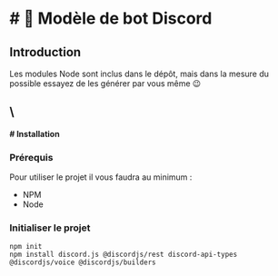 # **# 🍥 Modèle de bot Discord**

## Introduction

Les modules Node sont inclus dans le dépôt, mais dans la mesure du possible essayez de les générer par vous même 😉

## \
**# Installation**

### Prérequis

Pour utiliser le projet il vous faudra au minimum :

* NPM
* Node

### Initialiser le projet

```
npm init
npm install discord.js @discordjs/rest discord-api-types @discordjs/voice @discordjs/builders
```